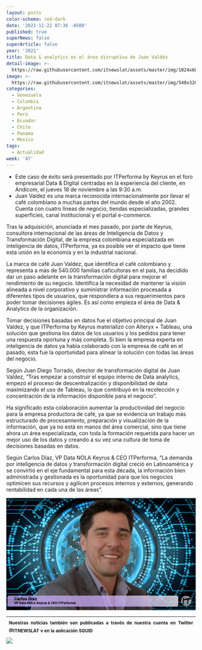 ```yaml
---
layout: posts
color-schema: red-dark
date: '2021-11-22 07:36 -0500'
published: true
superNews: false
superArticle: false
year: '2021'
title: Data & analytics es el área disruptiva de Juan Valdéz
detail-image: >-
  https://raw.githubusercontent.com/itnewslat/assets/master/img/1024x680/Carlos-Diaz-g.jpg
image: >-
  https://raw.githubusercontent.com/itnewslat/assets/master/img/540x320/Carlos-Diaz-p.jpg
categories:
  - Venezuela
  - Colombia
  - Argentina
  - Perú
  - Ecuador
  - Chile
  - Panama
  - Mexico
tags:
  - Actualidad
week: '47'
---
```

- Este caso de éxito será presentado por ITPerforma by Keyrus en el foro empresarial Data & Digital centradas en la experiencia del cliente, en Andicom, el jueves 18 de noviembre a las 9:30 a.m.
- Juan Valdez es una marca reconocida internacionalmente por llevar el café colombiano a muchas partes del mundo desde el año 2002. Cuenta con cuatro líneas de negocio, tiendas especializadas, grandes superficies, canal institucional y el portal e-commerce.

Tras la adquisición, anunciada el mes pasado, por parte de Keyrus, consultora internacional de las áreas de Inteligencia de Datos y Transformación DigitaI, de la empresa colombiana especializada en inteligencia de datos, ITPerforma, ya es posible ver el impacto que tiene esta unión en la economía y en la industrial nacional.
 
La marca de café Juan Valdez, que identifica el café colombiano y representa a más de 540.000 familias caficultoras en el país, ha decidido dar un paso adelante en la transformación digital para mejorar el rendimiento de su negocio. Identifica la necesidad de mantener la visión alineada a nivel corporativo y suministrar información procesada a diferentes tipos de usuarios, que respondiera a sus requerimientos para poder tomar decisiones ágiles. Es así como empieza el área de Data & Analytics de la organización.
 
Tomar decisiones basadas en datos fue el objetivo principal de Juan Valdez, y que ITPerforma by Keyrus materializó con Alteryx + Tableau, una solución que gestiona los datos de los usuarios y los pedidos para tener una respuesta oportuna y más completa. Si bien la empresa experta en inteligencia de datos ya había colaborado con la empresa de café en el pasado, esta fue la oportunidad para alinear la solución con todas las áreas del negocio. 
 
Según Juan Diego Torrado, director de transformación digital de Juan Valdez, “Tras empezar a construir el equipo interno de Data analytics, empezó el proceso de descentralización y disponibilidad de data maximizando el uso de Tableau, lo que contribuyó en la recolección y concentración de la información disponible para el negocio”. 
 
Ha significado esta colaboración aumentar la productividad del negocio para la empresa productora de café, ya que se evidencia un trabajo más estructurado de procesamiento, preparación y visualización de la información, que ya no está en manos del área comercial, sino que tiene ahora un área especializada, con toda la formación requerida para hacer un mejor uso de los datos y creando a su vez una cultura de toma de decisiones basadas en datos.
 
Según Carlos Díaz, VP Data NOLA Keyrus & CEO ITPerforma, “La demanda por inteligencia de datos y transformación digital creció en Latinoamérica y se convirtió en el eje fundamental para esta década, la información bien administrada y gestionada es la oportunidad para que los negocios optimicen sus recursos y agilicen procesos internos y externos, generando rentabilidad en cada una de las áreas”.

![](https://raw.githubusercontent.com/itnewslat/assets/master/img/540x320/Carlos-Diaz-p.jpg)

<table style="height: 42px;" width="569">
<tbody>
<tr>
<td style="text-align: justify;"><sub><strong>Nuestras noticias también son publicadas a través de nuestra cuenta en Twitter <a href="https://twitter.com/itnewslat?lang=es">@ITNEWSLAT</a> y en la aplicación <a href="https://squidapp.co/en/">SQUID</a></strong></sub></td>
</tr>
</tbody>
</table>

<img src="https://tracker.metricool.com/c3po.jpg?hash=56f88a41e39ab42c063cc51676587a04"/>